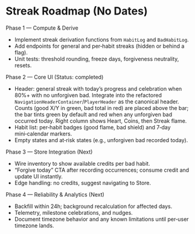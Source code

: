 # Streak Roadmap (No Dates)

Phase 1 — Compute & Derive

- Implement streak derivation functions from `HabitLog` and `BadHabitLog`.
- Add endpoints for general and per‑habit streaks (hidden or behind a flag).
- Unit tests: threshold rounding, freeze days, forgiveness neutrality, resets.

Phase 2 — Core UI (Status: completed)

- Header: general streak with today’s progress and celebration when 80%+ with no unforgiven bad. Integrate into the refactored `NavigationHeaderContainer`/`PlayerHeader` as the canonical header. Counts (good X/Y in green, bad total in red) are placed above the bar; the bar tints green by default and red when any unforgiven bad occurred today. Right column shows Heart, Coins, then Streak flame.
- Habit list: per‑habit badges (good flame, bad shield) and 7‑day mini‑calendar markers.
- Empty states and at‑risk states (e.g., unforgiven bad recorded today).

Phase 3 — Store Integration (Next)

- Wire inventory to show available credits per bad habit.
- “Forgive today” CTA after recording occurrences; consume credit and update UI instantly.
- Edge handling: no credits, suggest navigating to Store.

Phase 4 — Reliability & Analytics (Next)

- Backfill within 24h; background recalculation for affected days.
- Telemetry, milestone celebrations, and nudges.
- Document timezone behavior and any known limitations until per‑user timezone lands.
